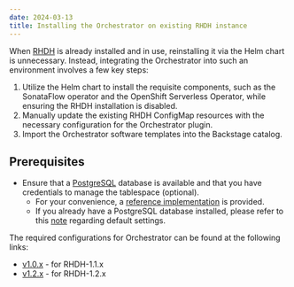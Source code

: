 ```yaml
---
date: 2024-03-13
title: Installing the Orchestrator on existing RHDH instance
---
```


When [RHDH](https://developers.redhat.com/rhdh) is already installed and in use, reinstalling it via the Helm chart is unnecessary. Instead, integrating the Orchestrator into such an environment involves a few key steps:

1. Utilize the Helm chart to install the requisite components, such as the SonataFlow operator and the OpenShift Serverless Operator, while ensuring the RHDH installation is disabled.
2. Manually update the existing RHDH ConfigMap resources with the necessary configuration for the Orchestrator plugin.
3. Import the Orchestrator software templates into the Backstage catalog.

## Prerequisites
- Ensure that a [PostgreSQL](https://www.postgresql.org/) database is available and that you have credentials to manage the tablespace (optional).
  - For your convenience, a [reference implementation](https://github.com/parodos-dev/orchestrator-helm-chart/blob/gh-pages/postgresql/README.md) is provided.
  - If you already have a PostgreSQL database installed, please refer to this [note](https://github.com/parodos-dev/orchestrator-helm-chart/blob/gh-pages/postgresql/README.md#note-the-default-settings-provided-in-postgresql-values-match-the-defaults-provided-in-the-orchestrator-values) regarding default settings.

The required configurations for Orchestrator can be found at the following links:
* [v1.0.x](https://github.com/parodos-dev/orchestrator-helm-chart/blob/gh-pages-stable-1.x/existing-rhdh.md) - for RHDH-1.1.x
* [v1.2.x](https://github.com/parodos-dev/orchestrator-helm-operator/blob/gh-pages/existing-rhdh.md) - for RHDH-1.2.x

